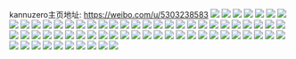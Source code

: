 kannuzero主页地址: https://weibo.com/u/5303238583 
![](https://wx4.sinaimg.cn/mw2000/005MTQCbly1h8wk4qligtj31400u0tgo.jpg) 
![](https://wx4.sinaimg.cn/mw2000/005MTQCbly1h8wk4r57o8j31400u0467.jpg) 
![](https://wx4.sinaimg.cn/mw2000/005MTQCbly1h8wk4ro5ydj30u0121ags.jpg) 
![](https://wx4.sinaimg.cn/mw2000/005MTQCbly1h8wk4q09x1j30u01400zv.jpg) 
![](https://wx4.sinaimg.cn/mw2000/005MTQCbly1h8wk4s1a2zj30u0140jy2.jpg) 
![](https://wx4.sinaimg.cn/mw2000/005MTQCbly1h8wk4sf2jjj30u0140gsb.jpg) 
![](https://wx4.sinaimg.cn/mw2000/005MTQCbly1h88yb6hejtj31400u0n4f.jpg) 
![](https://wx4.sinaimg.cn/mw2000/005MTQCbly1h7ryri0nr6j30u0140dlg.jpg) 
![](https://wx4.sinaimg.cn/mw2000/005MTQCbly1h7ryrigb03j30u0135wka.jpg) 
![](https://wx4.sinaimg.cn/mw2000/005MTQCbly1h7ryrhktk8j30u0140jyi.jpg) 
![](https://wx4.sinaimg.cn/mw2000/005MTQCbly1h7ryriydcuj30u0140jx2.jpg) 
![](https://wx4.sinaimg.cn/mw2000/005MTQCbly1h7ryrjdkxoj30u0140grc.jpg) 
![](https://wx4.sinaimg.cn/mw2000/005MTQCbly1h7ryrjzpdcj30u014011s.jpg) 
![](https://wx4.sinaimg.cn/mw2000/005MTQCbly1h6aiba36ofj318j275b29.jpg) 
![](https://wx4.sinaimg.cn/mw2000/005MTQCbly1h6aib90e51j30v90r478d.jpg) 
![](https://wx4.sinaimg.cn/mw2000/005MTQCbly1h6aibaj3osj30zl1r8wgn.jpg) 
![](https://wx4.sinaimg.cn/mw2000/005MTQCbly1h63j2x5ajej30wi1y7e81.jpg) 
![](https://wx4.sinaimg.cn/mw2000/005MTQCbly1h63j2xwax6j32c0340hdu.jpg) 
![](https://wx4.sinaimg.cn/mw2000/005MTQCbly1h63j2vvmy5j32c022eqv5.jpg) 
![](https://wx4.sinaimg.cn/mw2000/005MTQCbly1h62dgnnl0pj3280280x6q.jpg) 
![](https://wx4.sinaimg.cn/mw2000/005MTQCbly1h62dgjxamyj32xc2xc4qr.jpg) 
![](https://wx4.sinaimg.cn/mw2000/005MTQCbly1h62dglxv7fj32802801kz.jpg) 
![](https://wx4.sinaimg.cn/mw2000/005MTQCbly1h5ygo0d2bcj32c0340kjl.jpg) 
![](https://wx4.sinaimg.cn/mw2000/005MTQCbly1h5ygo1did3j31m535s4ee.jpg) 
![](https://wx4.sinaimg.cn/mw2000/005MTQCbly1h5ygnzia4qj31kz13itf7.jpg) 
![](https://wx4.sinaimg.cn/mw2000/005MTQCbly1h5b0aytvg3j33402c01kx.jpg) 
![](https://wx4.sinaimg.cn/mw2000/005MTQCbly1h4xc6lafrsj30wi1y71kx.jpg) 
![](https://wx4.sinaimg.cn/mw2000/005MTQCbly1h4xc6maue7j30wi1y7b1i.jpg) 
![](https://wx4.sinaimg.cn/mw2000/005MTQCbly1h4utp3hmh5j31kk23f4qq.jpg) 
![](https://wx4.sinaimg.cn/mw2000/005MTQCbly1h4utp22o4fj333y1yw4qq.jpg) 
![](https://wx4.sinaimg.cn/mw2000/005MTQCbly1h492d09ovaj32c033ve82.jpg) 
![](https://wx4.sinaimg.cn/mw2000/005MTQCbly1h3va78ecktj31e72h77wh.jpg) 
![](https://wx4.sinaimg.cn/mw2000/005MTQCbly1h3va78xq4qj314g1zwnm8.jpg) 
![](https://wx4.sinaimg.cn/mw2000/005MTQCbly1h3va77kg26j313p1yk7sc.jpg) 
![](https://wx4.sinaimg.cn/mw2000/005MTQCbly1h2i1iex819j322o340hdw.jpg) 
![](https://wx4.sinaimg.cn/mw2000/005MTQCbly1h2i1ic53aej322o340hdw.jpg) 
![](https://wx4.sinaimg.cn/mw2000/005MTQCbly1h2i1ide2kbj322o340npg.jpg) 
![](https://wx4.sinaimg.cn/mw2000/005MTQCbly1h2i1ifzmvfj322o340npg.jpg) 
![](https://wx4.sinaimg.cn/mw2000/005MTQCbly1h25bjnq6fzj31o01o0hdt.jpg) 
![](https://wx4.sinaimg.cn/mw2000/005MTQCbly1h1kvphwai5j31o0280qv5.jpg) 
![](https://wx4.sinaimg.cn/mw2000/005MTQCbly1h02k26rp3ej315f0u0q9r.jpg) 
![](https://wx4.sinaimg.cn/mw2000/005MTQCbly1gyut6l91poj31o0280x6p.jpg) 
![](https://wx4.sinaimg.cn/mw2000/005MTQCbly1gyut6kjj4dj30zv1abkdj.jpg) 
![](https://wx4.sinaimg.cn/mw2000/005MTQCbly1gyut6n9wtbj31o0280u0x.jpg) 
![](https://wx4.sinaimg.cn/mw2000/005MTQCbly1gyrf7b56fbj32801o0b2a.jpg) 
![](https://wx4.sinaimg.cn/mw2000/005MTQCbly1gyrf78zukoj31o0280e81.jpg) 
![](https://wx4.sinaimg.cn/mw2000/005MTQCbly1gyrf781l64j31o02807wi.jpg) 
![](https://wx4.sinaimg.cn/mw2000/005MTQCbly1gyohpyxogjj31o02801ky.jpg) 
![](https://wx4.sinaimg.cn/mw2000/005MTQCbly1gyohpzlpdmj31pu1o0kjl.jpg) 
![](https://wx4.sinaimg.cn/mw2000/005MTQCbly1gwow4o3lo2j31n91y4npd.jpg) 
![](https://wx4.sinaimg.cn/mw2000/005MTQCbly1gwow4qawvtj31o0280qv6.jpg) 
![](https://wx4.sinaimg.cn/mw2000/005MTQCbly1gwow4or94bj31o0280qv5.jpg) 
![](https://wx4.sinaimg.cn/mw2000/005MTQCbly1gvuo6capc7j31o0280kjl.jpg) 
![](https://wx4.sinaimg.cn/mw2000/005MTQCbly1gvuo6cx67mj31o0280npd.jpg) 
![](https://wx4.sinaimg.cn/mw2000/005MTQCbly1gv4qiq64krj31o0280b2a.jpg) 
![](https://wx4.sinaimg.cn/mw2000/005MTQCbly1gv4qip4kk2j61o01ofhdu02.jpg) 
![](https://wx4.sinaimg.cn/mw2000/005MTQCbly1guu4vw0m31j627o17tnpd02.jpg) 
![](https://wx4.sinaimg.cn/mw2000/005MTQCbly1gupaw623m1j61o0280npe02.jpg) 
![](https://wx4.sinaimg.cn/mw2000/005MTQCbly1gupaw73d5ij61lt21o7wh02.jpg) 
![](https://wx4.sinaimg.cn/mw2000/005MTQCbly1glzbqx68a9j32c0340e81.jpg) 
![](https://wx4.sinaimg.cn/mw2000/005MTQCbly1glzbqyq91gj32c02laqsl.jpg) 
![](https://wx4.sinaimg.cn/mw2000/005MTQCbly1glzbr0twfaj32801o0e82.jpg) 
![](https://wx4.sinaimg.cn/mw2000/005MTQCbly1glzbr1ptxyj31o0280u0x.jpg) 
![](https://wx4.sinaimg.cn/mw2000/005MTQCbly1glzbr2govtj32801o04qq.jpg) 
![](https://wx4.sinaimg.cn/mw2000/005MTQCbly1glzbr3wpmkj33402c0kjl.jpg) 
![](https://wx4.sinaimg.cn/mw2000/005MTQCbly1gloszgz9p0j30rs2bcb29.jpg) 
![](https://wx4.sinaimg.cn/mw2000/005MTQCbly1glb19uv6l9j30u00u0qbp.jpg) 
